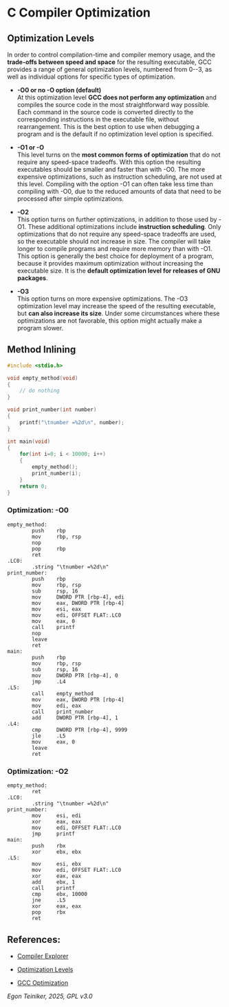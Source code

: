 # C Compiler Optimization

## Optimization Levels

In order to control compilation-time and compiler memory usage, and the **trade-offs between speed and space** for the resulting executable, GCC provides a range of general optimization levels, numbered from 0--3, as well as individual options for specific types of optimization.

* **-O0 or no -O option (default)**\
At this optimization level **GCC does not perform any optimization** and compiles the source code in the most straightforward way possible. Each command in the source code is converted directly to the corresponding instructions in the executable file, without rearrangement. This is the best option to use when debugging a program and is the default if no optimization level option is specified.

* **-O1 or -O**\
This level turns on the **most common forms of optimization** that do not require any speed-space tradeoffs. With this option the resulting executables should be smaller and faster than with -O0. The more expensive optimizations, such as instruction scheduling, are not used at this level. Compiling with the option -O1 can often take less time than compiling with -O0, due to the reduced amounts of data that need to be processed after simple optimizations.

* **-O2**\
This option turns on further optimizations, in addition to those used by -O1. These additional optimizations include **instruction scheduling**. Only optimizations that do not require any speed-space tradeoffs are used, so the executable should not increase in size. The compiler will take longer to compile programs and require more memory than with -O1. This option is generally the best choice for deployment of a program, because it provides maximum optimization without increasing the executable size. It is the **default optimization level for releases of GNU packages**.

* **-O3**\
This option turns on more expensive optimizations. The -O3 optimization level may increase the speed of the resulting executable, but **can also increase its size**. Under some circumstances where these optimizations are not favorable, this option might actually make a program slower.


## Method Inlining

```C
#include <stdio.h>

void empty_method(void)
{
    // do nothing
}

void print_number(int number)
{
    printf("\tnumber =%2d\n", number);
}

int main(void)
{
    for(int i=0; i < 10000; i++)
    {
        empty_method();
        print_number(i);
    }
    return 0;
}
```

### Optimization: -O0

```
empty_method:
        push    rbp
        mov     rbp, rsp
        nop
        pop     rbp
        ret
.LC0:
        .string "\tnumber =%2d\n"
print_number:
        push    rbp
        mov     rbp, rsp
        sub     rsp, 16
        mov     DWORD PTR [rbp-4], edi
        mov     eax, DWORD PTR [rbp-4]
        mov     esi, eax
        mov     edi, OFFSET FLAT:.LC0
        mov     eax, 0
        call    printf
        nop
        leave
        ret
main:
        push    rbp
        mov     rbp, rsp
        sub     rsp, 16
        mov     DWORD PTR [rbp-4], 0
        jmp     .L4
.L5:
        call    empty_method
        mov     eax, DWORD PTR [rbp-4]
        mov     edi, eax
        call    print_number
        add     DWORD PTR [rbp-4], 1
.L4:
        cmp     DWORD PTR [rbp-4], 9999
        jle     .L5
        mov     eax, 0
        leave
        ret
```


### Optimization: -O2

```
empty_method:
        ret
.LC0:
        .string "\tnumber =%2d\n"
print_number:
        mov     esi, edi
        xor     eax, eax
        mov     edi, OFFSET FLAT:.LC0
        jmp     printf
main:
        push    rbx
        xor     ebx, ebx
.L5:
        mov     esi, ebx
        mov     edi, OFFSET FLAT:.LC0
        xor     eax, eax
        add     ebx, 1
        call    printf
        cmp     ebx, 10000
        jne     .L5
        xor     eax, eax
        pop     rbx
        ret
```




## References:
* [Compiler Explorer](https://godbolt.org/)

* [Optimization Levels](https://www.linuxtopia.org/online_books/an_introduction_to_gcc/gccintro_49.html)
* [GCC Optimization](https://wiki.gentoo.org/wiki/GCC_optimization#-O)

*Egon Teiniker, 2025, GPL v3.0* 
